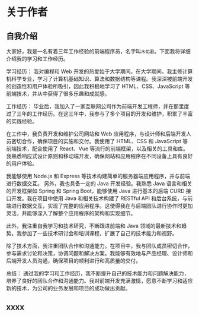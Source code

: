 # 关于作者

## 自我介绍

大家好，我是一名有着三年工作经验的前端程序员，名字叫`木佑君`。下面我将详细介绍我的学习和工作经历。

学习经历：
我对编程和 Web 开发的热爱始于大学期间。在大学期间，我主修计算机科学专业，学习了计算机基础知识、算法和数据结构等课程。我深深被前端开发的创造性和用户体验所吸引，因此我积极地学习了 HTML、CSS、JavaScript 等前端技术，并从中获得了很多乐趣和成就感。

工作经历：
毕业后，我加入了一家互联网公司作为前端开发工程师，并在那里度过了三年的工作经历。在这三年中，我参与了多个项目的开发和维护，积累了丰富的实践经验。

在工作中，我负责开发和维护公司网站和 Web 应用程序，与设计师和后端开发人员密切合作，确保项目的实施和交付。我使用了 HTML、CSS 和 JavaScript 等前端技术，配合使用了 React、Vue 等流行的前端框架，以及相关的工具和库。我熟悉响应式设计原则和移动端开发，确保网站和应用程序在不同设备上具有良好的用户体验。

我能够使用 Node.js 和 Express 等技术构建简单的服务器端应用程序，并与前端进行数据交互。
另外，我也具备一定的 Java 开发经验。我熟悉 Java 语言和相关的开发框架如 Spring 和 Spring Boot，能够使用 Java 进行基本的后端 CURD 接口开发。我在项目中使用 Java 和相关技术构建了 RESTful API 和后台系统，与前端进行数据交互，实现了完整的应用程序。这使得我在与后端团队进行协作时更加灵活，并能够深入了解整个应用程序的架构和实现细节。

此外，我注重自我学习和技术研究，不断跟进前端和 Java 领域的最新技术和趋势。我参加了一些技术研讨会和培训课程，扩展了自己的技术能力和视野。

除了技术方面，我注重团队合作和沟通能力。在项目中，我与团队成员密切合作，参与需求讨论和决策，协调问题和解决方案。我能够有效地与产品经理、设计师和后端开发人员沟通，确保项目的顺利进行和高质量的交付。

总结：
通过我的学习和工作经历，我不断提升自己的技术能力和问题解决能力，培养了良好的团队合作和沟通能力。我对前端开发充满激情，愿意不断学习和适应新的技术，为公司的业务发展和项目的成功做出贡献。

## xxxx

